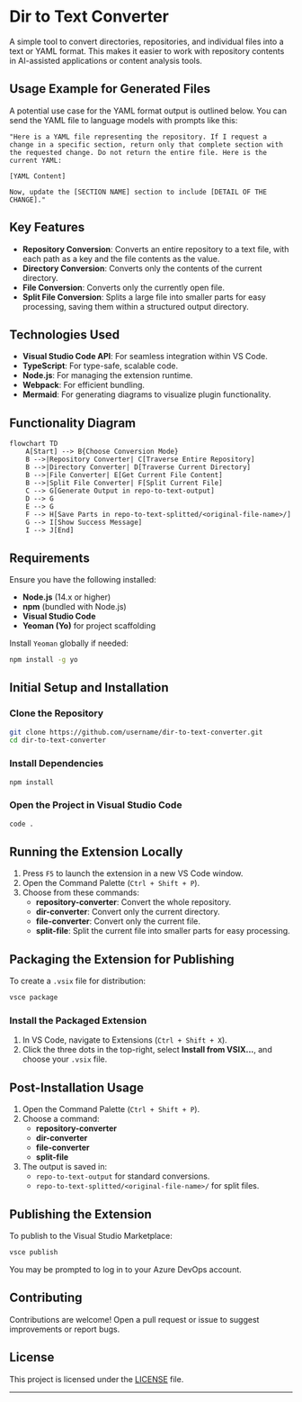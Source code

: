 # Dir to Text Converter

A simple tool to convert directories, repositories, and individual files into a text or YAML format. This makes it easier to work with repository contents in AI-assisted applications or content analysis tools.

## Usage Example for Generated Files

A potential use case for the YAML format output is outlined below. You can send the YAML file to language models with prompts like this:

```
"Here is a YAML file representing the repository. If I request a change in a specific section, return only that complete section with the requested change. Do not return the entire file. Here is the current YAML:

[YAML Content]

Now, update the [SECTION NAME] section to include [DETAIL OF THE CHANGE]."
```

## Key Features

- **Repository Conversion**: Converts an entire repository to a text file, with each path as a key and the file contents as the value.
- **Directory Conversion**: Converts only the contents of the current directory.
- **File Conversion**: Converts only the currently open file.
- **Split File Conversion**: Splits a large file into smaller parts for easy processing, saving them within a structured output directory.

## Technologies Used

- **Visual Studio Code API**: For seamless integration within VS Code.
- **TypeScript**: For type-safe, scalable code.
- **Node.js**: For managing the extension runtime.
- **Webpack**: For efficient bundling.
- **Mermaid**: For generating diagrams to visualize plugin functionality.

## Functionality Diagram

```mermaid
flowchart TD
    A[Start] --> B{Choose Conversion Mode}
    B -->|Repository Converter| C[Traverse Entire Repository]
    B -->|Directory Converter| D[Traverse Current Directory]
    B -->|File Converter| E[Get Current File Content]
    B -->|Split File Converter| F[Split Current File]
    C --> G[Generate Output in repo-to-text-output]
    D --> G
    E --> G
    F --> H[Save Parts in repo-to-text-splitted/<original-file-name>/]
    G --> I[Show Success Message]
    I --> J[End]
```

## Requirements

Ensure you have the following installed:

- **Node.js** (14.x or higher)
- **npm** (bundled with Node.js)
- **Visual Studio Code**
- **Yeoman (Yo)** for project scaffolding

Install `Yeoman` globally if needed:

```bash
npm install -g yo
```

## Initial Setup and Installation

### Clone the Repository

```bash
git clone https://github.com/username/dir-to-text-converter.git
cd dir-to-text-converter
```

### Install Dependencies

```bash
npm install
```

### Open the Project in Visual Studio Code

```bash
code .
```

## Running the Extension Locally

1. Press `F5` to launch the extension in a new VS Code window.
2. Open the Command Palette (`Ctrl + Shift + P`).
3. Choose from these commands:
   - **repository-converter**: Convert the whole repository.
   - **dir-converter**: Convert only the current directory.
   - **file-converter**: Convert only the current file.
   - **split-file**: Split the current file into smaller parts for easy processing.

## Packaging the Extension for Publishing

To create a `.vsix` file for distribution:

```bash
vsce package
```

### Install the Packaged Extension

1. In VS Code, navigate to Extensions (`Ctrl + Shift + X`).
2. Click the three dots in the top-right, select **Install from VSIX...**, and choose your `.vsix` file.

## Post-Installation Usage

1. Open the Command Palette (`Ctrl + Shift + P`).
2. Choose a command:
   - **repository-converter**
   - **dir-converter**
   - **file-converter**
   - **split-file**
3. The output is saved in:
   - `repo-to-text-output` for standard conversions.
   - `repo-to-text-splitted/<original-file-name>/` for split files.

## Publishing the Extension

To publish to the Visual Studio Marketplace:

```bash
vsce publish
```

You may be prompted to log in to your Azure DevOps account.

## Contributing

Contributions are welcome! Open a pull request or issue to suggest improvements or report bugs.

## License

This project is licensed under the [LICENSE](LICENSE) file.

--- 